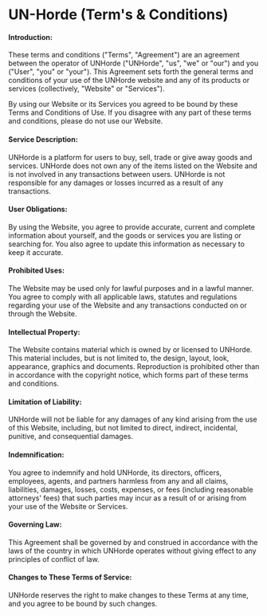 # UN-Horde (Term's & Conditions)

#### Introduction: 
These terms and conditions ("Terms", "Agreement") are an agreement between the operator of UNHorde ("UNHorde", "us", "we" or "our") and you ("User", "you" or "your"). This Agreement sets forth the general terms and conditions of your use of the UNHorde website and any of its products or services (collectively, "Website" or "Services").

By using our Website or its Services you agreed to be bound by these Terms and Conditions of Use. If you disagree with any part of these terms and conditions, please do not use our Website.

#### Service Description: 
UNHorde is a platform for users to buy, sell, trade or give away goods and services. UNHorde does not own any of the items listed on the Website and is not involved in any transactions between users. UNHorde is not responsible for any damages or losses incurred as a result of any transactions.

#### User Obligations: 
By using the Website, you agree to provide accurate, current and complete information about yourself, and the goods or services you are listing or searching for. You also agree to update this information as necessary to keep it accurate.

#### Prohibited Uses: 
The Website may be used only for lawful purposes and in a lawful manner. You agree to comply with all applicable laws, statutes and regulations regarding your use of the Website and any transactions conducted on or through the Website.

#### Intellectual Property: 
The Website contains material which is owned by or licensed to UNHorde. This material includes, but is not limited to, the design, layout, look, appearance, graphics and documents. Reproduction is prohibited other than in accordance with the copyright notice, which forms part of these terms and conditions.

#### Limitation of Liability: 
UNHorde will not be liable for any damages of any kind arising from the use of this Website, including, but not limited to direct, indirect, incidental, punitive, and consequential damages.

#### Indemnification: 
You agree to indemnify and hold UNHorde, its directors, officers, employees, agents, and partners harmless from any and all claims, liabilities, damages, losses, costs, expenses, or fees (including reasonable attorneys' fees) that such parties may incur as a result of or arising from your use of the Website or Services.

#### Governing Law: 
This Agreement shall be governed by and construed in accordance with the laws of the country in which UNHorde operates without giving effect to any principles of conflict of law.

#### Changes to These Terms of Service: 
UNHorde reserves the right to make changes to these Terms at any time, and you agree to be bound by such changes.

